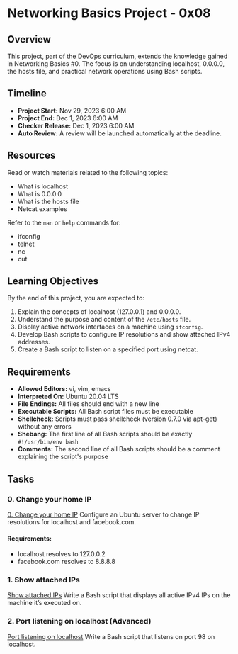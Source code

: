 # Networking Basics Project - 0x08

## Overview
This project, part of the DevOps curriculum, extends the knowledge gained in Networking Basics #0.
The focus is on understanding localhost, 0.0.0.0, the hosts file, and practical network operations using Bash scripts.

## Timeline
- **Project Start:** Nov 29, 2023 6:00 AM
- **Project End:** Dec 1, 2023 6:00 AM
- **Checker Release:** Dec 1, 2023 6:00 AM
- **Auto Review:** A review will be launched automatically at the deadline.

## Resources
Read or watch materials related to the following topics:

- What is localhost
- What is 0.0.0.0
- What is the hosts file
- Netcat examples

Refer to the `man` or `help` commands for:
- ifconfig
- telnet
- nc
- cut

## Learning Objectives
By the end of this project, you are expected to:

1. Explain the concepts of localhost (127.0.0.1) and 0.0.0.0.
2. Understand the purpose and content of the `/etc/hosts` file.
3. Display active network interfaces on a machine using `ifconfig`.
4. Develop Bash scripts to configure IP resolutions and show attached IPv4 addresses.
5. Create a Bash script to listen on a specified port using netcat.


## Requirements
- **Allowed Editors:** vi, vim, emacs
- **Interpreted On:** Ubuntu 20.04 LTS
- **File Endings:** All files should end with a new line
- **Executable Scripts:** All Bash script files must be executable
- **Shellcheck:** Scripts must pass shellcheck (version 0.7.0 via apt-get) without any errors
- **Shebang:** The first line of all Bash scripts should be exactly `#!/usr/bin/env bash`
- **Comments:** The second line of all Bash scripts should be a comment explaining the script's purpose

## Tasks

### 0. Change your home IP
[0. Change your home IP](0-change_your_home_IP)
Configure an Ubuntu server to change IP resolutions for localhost and facebook.com.

#### Requirements:
- localhost resolves to 127.0.0.2
- facebook.com resolves to 8.8.8.8

### 1. Show attached IPs
[Show attached IPs](1-show_attached_IPs)
Write a Bash script that displays all active IPv4 IPs on the machine it’s executed on.

### 2. Port listening on localhost (Advanced)
[Port listening on localhost](100-port_listening_on_localhost)
Write a Bash script that listens on port 98 on localhost.
